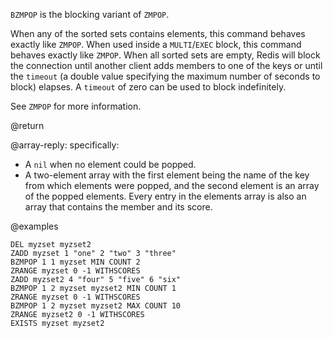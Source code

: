 `BZMPOP` is the blocking variant of `ZMPOP`.

When any of the sorted sets contains elements, this command behaves exactly like `ZMPOP`.
When used inside a `MULTI`/`EXEC` block, this command behaves exactly like `ZMPOP`.
When all sorted sets are empty, Redis will block the connection until another client adds members to one of the keys or until the `timeout` (a double value specifying the maximum number of seconds to block) elapses.
A `timeout` of zero can be used to block indefinitely.

See `ZMPOP` for more information.

@return

@array-reply: specifically:

* A `nil` when no element could be popped.
* A two-element array with the first element being the name of the key from which elements were popped, and the second element is an array of the popped elements. Every entry in the elements array is also an array that contains the member and its score.

@examples

```cli
DEL myzset myzset2
ZADD myzset 1 "one" 2 "two" 3 "three"
BZMPOP 1 1 myzset MIN COUNT 2
ZRANGE myzset 0 -1 WITHSCORES
ZADD myzset2 4 "four" 5 "five" 6 "six"
BZMPOP 1 2 myzset myzset2 MIN COUNT 1
ZRANGE myzset 0 -1 WITHSCORES
BZMPOP 1 2 myzset myzset2 MAX COUNT 10
ZRANGE myzset2 0 -1 WITHSCORES
EXISTS myzset myzset2
```
